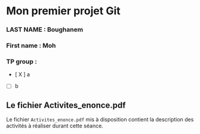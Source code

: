 # Mon premier projet Git

### LAST NAME : Boughanem
### First name : Moh
### TP group :
- [ X ] a
- [ ] b


## Le fichier Activites_enonce.pdf

Le fichier `Activites_enonce.pdf` mis à disposition contient la description des activités à réaliser durant cette séance.




